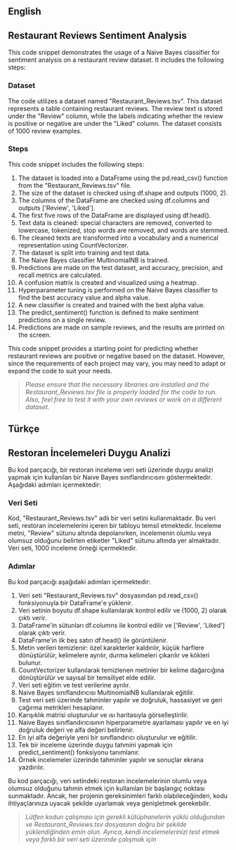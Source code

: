 ## English
## Restaurant Reviews Sentiment Analysis
This code snippet demonstrates the usage of a Naive Bayes classifier for sentiment analysis on a restaurant review dataset. It includes the following steps:

 ### Dataset
The code utilizes a dataset named "Restaurant_Reviews.tsv". This dataset represents a table containing restaurant reviews. The review text is stored under the "Review" column, while the labels indicating whether the review is positive or negative are under the "Liked" column. The dataset consists of 1000 review examples.

### Steps
This code snippet includes the following steps:

1. The dataset is loaded into a DataFrame using the pd.read_csv() function from the "Restaurant_Reviews.tsv" file.
2. The size of the dataset is checked using df.shape and outputs (1000, 2).
3. The columns of the DataFrame are checked using df.columns and outputs ['Review', 'Liked'].
4. The first five rows of the DataFrame are displayed using df.head().
5. Text data is cleaned: special characters are removed, converted to lowercase, tokenized, stop words are removed, and words are stemmed.
6. The cleaned texts are transformed into a vocabulary and a numerical representation using CountVectorizer.
7. The dataset is split into training and test data.
8. The Naive Bayes classifier MultinomialNB is trained.
9. Predictions are made on the test dataset, and accuracy, precision, and recall metrics are calculated.
10. A confusion matrix is created and visualized using a heatmap.
11. Hyperparameter tuning is performed on the Naive Bayes classifier to find the best accuracy value and alpha value.
12. A new classifier is created and trained with the best alpha value.
13. The predict_sentiment() function is defined to make sentiment predictions on a single review.
14. Predictions are made on sample reviews, and the results are printed on the screen.

This code snippet provides a starting point for predicting whether restaurant reviews are positive or negative based on the dataset. However, since the requirements of each project may vary, you may need to adapt or expand the code to suit your needs.

> *Please ensure that the necessary libraries are installed and the Restaurant_Reviews.tsv file is properly loaded for the code to run. Also, feel free to test it with your own reviews or work on a different dataset.*

## Türkçe
## Restoran İncelemeleri Duygu Analizi
Bu kod parçacığı, bir restoran inceleme veri seti üzerinde duygu analizi yapmak için kullanılan bir Naive Bayes sınıflandırıcısını göstermektedir. Aşağıdaki adımları içermektedir:

### Veri Seti
Kod, "Restaurant_Reviews.tsv" adlı bir veri setini kullanmaktadır. Bu veri seti, restoran incelemelerini içeren bir tabloyu temsil etmektedir. İnceleme metni, "Review" sütunu altında depolanırken, incelemenin olumlu veya olumsuz olduğunu belirten etiketler "Liked" sütunu altında yer almaktadır. Veri seti, 1000 inceleme örneği içermektedir.

### Adımlar
Bu kod parçacığı aşağıdaki adımları içermektedir:

1. Veri seti "Restaurant_Reviews.tsv" dosyasından pd.read_csv() fonksiyonuyla bir DataFrame'e yüklenir.
2. Veri setinin boyutu df.shape kullanılarak kontrol edilir ve (1000, 2) olarak çıktı verir.
3. DataFrame'in sütunları df.columns ile kontrol edilir ve ['Review', 'Liked'] olarak çıktı verir.
4. DataFrame'in ilk beş satırı df.head() ile görüntülenir.
5. Metin verileri temizlenir: özel karakterler kaldırılır, küçük harflere dönüştürülür, kelimelere ayrılır, durma kelimeleri çıkarılır ve kökleri bulunur.
6. CountVectorizer kullanılarak temizlenen metinler bir kelime dağarcığına dönüştürülür ve sayısal bir temsiliyet elde edilir.
7. Veri seti eğitim ve test verilerine ayrılır.
8. Naive Bayes sınıflandırıcısı MultinomialNB kullanılarak eğitilir.
9. Test veri seti üzerinde tahminler yapılır ve doğruluk, hassasiyet ve geri çağırma metrikleri hesaplanır.
10. Karışıklık matrisi oluşturulur ve ısı haritasıyla görselleştirilir.
11. Naive Bayes sınıflandırıcısının hiperparametre ayarlaması yapılır ve en iyi doğruluk değeri ve alfa değeri belirlenir.
12. En iyi alfa değeriyle yeni bir sınıflandırıcı oluşturulur ve eğitilir.
13. Tek bir inceleme üzerinde duygu tahmini yapmak için predict_sentiment() fonksiyonu tanımlanır.
14. Örnek incelemeler üzerinde tahminler yapılır ve sonuçlar ekrana yazdırılır.

Bu kod parçacığı, veri setindeki restoran incelemelerinin olumlu veya olumsuz olduğunu tahmin etmek için kullanılan bir başlangıç noktası sunmaktadır. Ancak, her projenin gereksinimleri farklı olabileceğinden, kodu ihtiyaçlarınıza uyacak şekilde uyarlamak veya genişletmek gerekebilir.

> *Lütfen kodun çalışması için gerekli kütüphanelerin yüklü olduğundan ve Restaurant_Reviews.tsv dosyasının doğru bir şekilde yüklendiğinden emin olun. Ayrıca, kendi incelemelerinizi test etmek veya farklı bir veri seti üzerinde çalışmak için*
